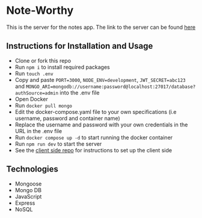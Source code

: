 # Note-Worthy 

This is the server for the notes app. The link to the server can be found [here](https://reddy-server-33.onrender.com/)
## Instructions for Installation and Usage

- Clone or fork this repo
- Run `npm i` to install required packages
- Run `touch .env`
- Copy and paste `PORT=3000`, `NODE_ENV=development`, `JWT_SECRET=abc123` and `MONGO_ARI=mongodb://username:password@localhost:27017/database?authSource=admin` into the .env file
- Open Docker
- Run `docker pull mongo`
- Edit the docker-compose.yaml file to your own specifications (i.e username, password and container name)
- Replace the username and password with your own credentials in the URL in the .env file
- Run `docker compose up -d` to start running the docker container
- Run `npm run dev` to start the server
- See the [client side repo](https://github.com/jgooday48/Lap3-Project-Client) for instructions to set up the client side

## Technologies 
- Mongoose 
- Mongo DB
- JavaScript
- Express
- NoSQL
